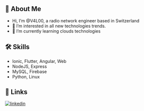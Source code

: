 ## 👋 About Me
- Hi, I’m @V4L00, a radio network engineer based in Switzerland
- 👀 I’m interested in all new technologies trends.
- 🌱 I’m currently learning clouds technologies

## 🛠 Skills
- Ionic, Flutter, Angular, Web 
- NodeJS, Express
- MySQL, Firebase
- Python, Linux

## 🔗 Links
[![linkedin](https://img.shields.io/badge/linkedin-0A66C2?style=for-the-badge&logo=linkedin&logoColor=white)](https://www.linkedin.com/in/valentin-pharisa)

<!---
V4L00/V4L00 is a ✨ special ✨ repository because its `README.md` (this file) appears on your GitHub profile.
You can click the Preview link to take a look at your changes.
--->

